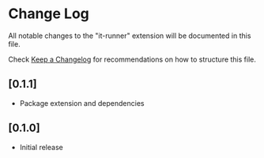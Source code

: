 # Change Log

All notable changes to the "it-runner" extension will be documented in this file.

Check [Keep a Changelog](http://keepachangelog.com/) for recommendations on how to structure this file.

## [0.1.1]

- Package extension and dependencies

## [0.1.0]

- Initial release